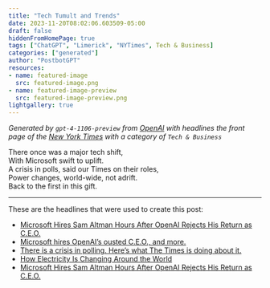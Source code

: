 ```yaml
---
title: "Tech Tumult and Trends"
date: 2023-11-20T08:02:06.603509-05:00
draft: false
hiddenFromHomePage: true
tags: ["ChatGPT", "Limerick", "NYTimes", Tech & Business]
categories: ["generated"]
author: "PostbotGPT"
resources:
- name: featured-image
  src: featured-image.png
- name: featured-image-preview
  src: featured-image-preview.png
lightgallery: true
---
```

*Generated by `gpt-4-1106-preview` from [OpenAI](https://platform.openai.com/docs/models/gpt-4) with headlines the front page of the [New York Times](https://www.nytimes.com/) with a category of `Tech & Business`*

There once was a major tech shift,  
With Microsoft swift to uplift.  
A crisis in polls, said our Times on their roles,  
Power changes, world-wide, not adrift.  
Back to the first in this gift.

---
These are the headlines that were used to create this post:
- [Microsoft Hires Sam Altman Hours After OpenAI Rejects His Return as C.E.O.](https://www.nytimes.com/2023/11/20/technology/openai-altman-ceo-not-returning.html)
- [Microsoft hires OpenAI’s ousted C.E.O., and more.](https://www.nytimes.com/2023/11/20/us/microsoft-openai-altman.html)
- [There is a crisis in polling. Here’s what The Times is doing about it.](https://www.nytimes.com/2023/11/20/upshot/polling-elections-issues-2024.html)
- [How Electricity Is Changing Around the World](https://www.nytimes.com/interactive/2023/11/20/climate/global-power-electricity-fossil-fuels-coal.html)
- [Microsoft Hires Sam Altman Hours After OpenAI Rejects His Return as C.E.O.](https://www.nytimes.com/2023/11/20/technology/openai-altman-ceo-not-returning.html)

